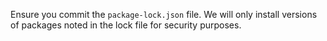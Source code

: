 Ensure you commit the `package-lock.json` file. We will only install versions of packages noted in the lock file for security purposes.
